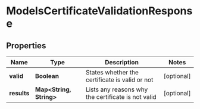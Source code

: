 

# ModelsCertificateValidationResponse


## Properties

| Name | Type | Description | Notes |
|------------ | ------------- | ------------- | -------------|
|**valid** | **Boolean** | States whether the certificate is valid or not |  [optional] |
|**results** | **Map&lt;String, String&gt;** | Lists any reasons why the certificate is not valid |  [optional] |



